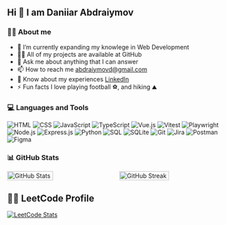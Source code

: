 ## Hi 👋  I am Daniiar Abdraiymov 


### 👨‍💻 About me
- 🔭 I’m currently expanding my knowlege in Web Development
- 👨‍💻 All of my projects are available at GitHub
- 💬 Ask me about anything that I can answer
- 📫 How to reach me abdraiymovd@gmail.com
- 📄 Know about my experiences [LinkedIn](https://www.linkedin.com/in/daniiar-pro/)
- ⚡ Fun facts I love playing football ⚽️, and hiking ⛰️


### 💻 Languages and Tools

![HTML](https://img.shields.io/badge/HTML5-E34F26?style=for-the-badge&logo=html5&logoColor=white)
![CSS](https://img.shields.io/badge/CSS3-1572B6?style=for-the-badge&logo=css3&logoColor=white)
![JavaScript](https://img.shields.io/badge/JavaScript-F7DF1E?style=for-the-badge&logo=javascript&logoColor=black)
![TypeScript](https://img.shields.io/badge/TypeScript-007ACC?style=for-the-badge&logo=typescript&logoColor=white)
![Vue.js](https://img.shields.io/badge/Vue.js-4FC08D?style=for-the-badge&logo=vuedotjs&logoColor=white)
![Vitest](https://img.shields.io/badge/Vitest-6E9F18?style=for-the-badge&logo=vitest&logoColor=white)
![Playwright](https://img.shields.io/badge/Playwright-2EAD33?style=for-the-badge&logo=playwright&logoColor=white)
![Node.js](https://img.shields.io/badge/Node.js-339933?style=for-the-badge&logo=nodedotjs&logoColor=white)
![Express.js](https://img.shields.io/badge/Express.js-000000?style=for-the-badge&logo=express&logoColor=white)
![Python](https://img.shields.io/badge/Python-3776AB?style=for-the-badge&logo=python&logoColor=white)
![SQL](https://img.shields.io/badge/SQL-4479A1?style=for-the-badge&logo=database&logoColor=white)
![SQLite](https://img.shields.io/badge/SQLite-003B57?style=for-the-badge&logo=sqlite&logoColor=white)
![Git](https://img.shields.io/badge/Git-F05032?style=for-the-badge&logo=git&logoColor=white)
![Jira](https://img.shields.io/badge/Jira-0052CC?style=for-the-badge&logo=jira&logoColor=white)
![Postman](https://img.shields.io/badge/Postman-FF6C37?style=for-the-badge&logo=postman&logoColor=white)
![Figma](https://img.shields.io/badge/Figma-F24E1E?style=for-the-badge&logo=figma&logoColor=white)


### 📊 GitHub Stats

<div style="display: flex; justify-content: space-between;">
  <img src="https://github-readme-stats.vercel.app/api?username=daniiar-pro&show_icons=true&theme=radical" alt="GitHub Stats" width="46%" />
  <img src="https://github-readme-streak-stats.herokuapp.com?user=daniiar-pro&theme=radical" alt="GitHub Streak" width="48%" />
</div>

## 🧑‍💻 LeetCode Profile

[![LeetCode Stats](https://leetcard.jacoblin.cool/daniiar-pro?theme=dark&font=Karma&ext=heatmap)](https://leetcode.com/daniiar-pro)

